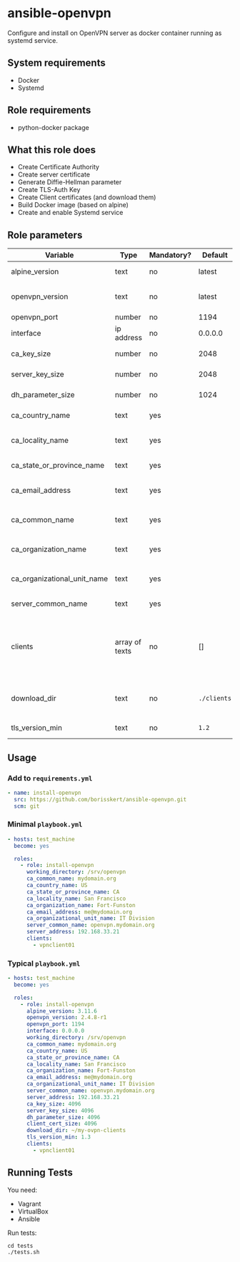 # ansible-openvpn

Configure and install on OpenVPN server as docker container running as systemd service.

## System requirements

* Docker
* Systemd

## Role requirements

* python-docker package

## What this role does

* Create Certificate Authority
* Create server certificate
* Generate Diffie-Hellman parameter
* Create TLS-Auth Key
* Create Client certificates (and download them)
* Build Docker image (based on alpine)
* Create and enable Systemd service

## Role parameters

| Variable       | Type | Mandatory? | Default | Description                  |
|----------------|------|------------|---------|------------------------------|
| alpine_version | text | no         | latest  | Your selected alpine version |
| openvpn_version | text | no        | latest  | Your selected OpenVPN-Server version |
| openvpn_port    | number | no        | 1194  | Used network port |
| interface       | ip address | no    | 0.0.0.0 | Bound network address |
| ca_key_size     | number     | no    | 2048    | Keysize of the Certificate Authority |
| server_key_size | number     | no    | 2048    | Keysize of the server certificate |
| dh_parameter_size | number   | no    | 1024    | Size of the Diffie-Hellman parameter |
| ca_country_name   | text     | yes   |         | Certificate authority country code (i.e. `US`) |
| ca_locality_name  | text     | yes   |         | Certificate authority locality (i.e. `San Francisco`) |
| ca_state_or_province_name | text | yes |       | Certificate authority state or province (i.e. `CA`) |
| ca_email_address          | text | yes |       | Certificate authority email address (i.e. `me@myhost.mydomain.org`) |
| ca_common_name            | text | yes |       | Certificate authority common name (i.e. `mydomain.org`) |
| ca_organization_name      | text | yes |       | Certificate authority organization name (i.e. `Fort-Funston`) |
| ca_organizational_unit_name | text | yes |     | Certificate authority organizational unit name (i.e. `IT Division`) |
| server_common_name          | text | yes |     | Common name of the server certificate |
| clients                     | array of texts | no | [] | A list of client common names. For each client a client config in `ovpn` format will be created and downloaded to your local directory defined in `download_dir` |
| download_dir                | text           | no | `./clients` | Your local directory the created client `ovpn` configuration files will be downloaded |
| tls_version_min             | text           | no | `1.2` | Option to enforce a minimum TLS version |

## Usage

### Add to `requirements.yml`

```yaml
- name: install-openvpn
  src: https://github.com/borisskert/ansible-openvpn.git
  scm: git
```

### Minimal `playbook.yml`

```yaml
- hosts: test_machine
  become: yes

  roles:
    - role: install-openvpn
      working_directory: /srv/openvpn
      ca_common_name: mydomain.org
      ca_country_name: US
      ca_state_or_province_name: CA
      ca_locality_name: San Francisco
      ca_organization_name: Fort-Funston
      ca_email_address: me@mydomain.org
      ca_organizational_unit_name: IT Division
      server_common_name: openvpn.mydomain.org
      server_address: 192.168.33.21
      clients:
        - vpnclient01
```

### Typical `playbook.yml`

```yaml
- hosts: test_machine
  become: yes

  roles:
    - role: install-openvpn
      alpine_version: 3.11.6
      openvpn_version: 2.4.8-r1
      openvpn_port: 1194
      interface: 0.0.0.0
      working_directory: /srv/openvpn
      ca_common_name: mydomain.org
      ca_country_name: US
      ca_state_or_province_name: CA
      ca_locality_name: San Francisco
      ca_organization_name: Fort-Funston
      ca_email_address: me@mydomain.org
      ca_organizational_unit_name: IT Division
      server_common_name: openvpn.mydomain.org
      server_address: 192.168.33.21
      ca_key_size: 4096
      server_key_size: 4096
      dh_parameter_size: 4096
      client_cert_size: 4096
      download_dir: ~/my-ovpn-clients
      tls_version_min: 1.3
      clients:
        - vpnclient01
```

## Running Tests

You need:

* Vagrant
* VirtualBox
* Ansible

Run tests:

```shell script
cd tests
./tests.sh
```
